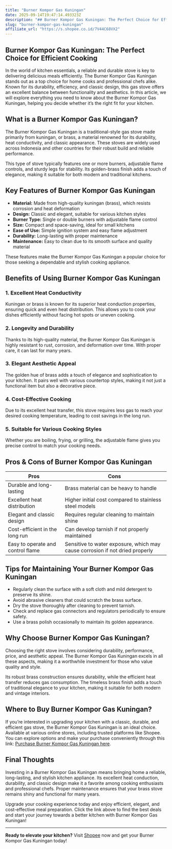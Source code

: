 ```yaml
---
title: "Burner Kompor Gas Kuningan"
date: 2025-09-14T19:47:14.493323Z
description: "## Burner Kompor Gas Kuningan: The Perfect Choice for Efficient Cooking..."
slug: "burner-kompor-gas-kuningan"
affiliate_url: "https://s.shopee.co.id/7V44C68VX2"
---
```

## Burner Kompor Gas Kuningan: The Perfect Choice for Efficient Cooking

In the world of kitchen essentials, a reliable and durable stove is key to delivering delicious meals efficiently. The Burner Kompor Gas Kuningan stands out as a top choice for home cooks and professional chefs alike. Known for its durability, efficiency, and classic design, this gas stove offers an excellent balance between functionality and aesthetics. In this article, we will explore everything you need to know about the Burner Kompor Gas Kuningan, helping you decide whether it’s the right fit for your kitchen.

## What is a Burner Kompor Gas Kuningan?

The Burner Kompor Gas Kuningan is a traditional-style gas stove made primarily from kuningan, or brass, a material renowned for its durability, heat conductivity, and classic appearance. These stoves are widely used across Indonesia and other countries for their robust build and reliable performance.

This type of stove typically features one or more burners, adjustable flame controls, and sturdy legs for stability. Its golden-brass finish adds a touch of elegance, making it suitable for both modern and traditional kitchens.

## Key Features of Burner Kompor Gas Kuningan

- **Material:** Made from high-quality kuningan (brass), which resists corrosion and heat deformation
- **Design:** Classic and elegant, suitable for various kitchen styles
- **Burner Type:** Single or double burners with adjustable flame control
- **Size:** Compact and space-saving, ideal for small kitchens
- **Ease of Use:** Simple ignition system and easy flame adjustment
- **Durability:** Long-lasting with proper maintenance
- **Maintenance:** Easy to clean due to its smooth surface and quality material

These features make the Burner Kompor Gas Kuningan a popular choice for those seeking a dependable and stylish cooking appliance.

## Benefits of Using Burner Kompor Gas Kuningan

### 1. Excellent Heat Conductivity

Kuningan or brass is known for its superior heat conduction properties, ensuring quick and even heat distribution. This allows you to cook your dishes efficiently without facing hot spots or uneven cooking.

### 2. Longevity and Durability

Thanks to its high-quality material, the Burner Kompor Gas Kuningan is highly resistant to rust, corrosion, and deformation over time. With proper care, it can last for many years.

### 3. Elegant Aesthetic Appeal

The golden hue of brass adds a touch of elegance and sophistication to your kitchen. It pairs well with various countertop styles, making it not just a functional item but also a decorative piece.

### 4. Cost-Effective Cooking

Due to its excellent heat transfer, this stove requires less gas to reach your desired cooking temperature, leading to cost savings in the long run.

### 5. Suitable for Various Cooking Styles

Whether you are boiling, frying, or grilling, the adjustable flame gives you precise control to match your cooking needs.

## Pros & Cons of Burner Kompor Gas Kuningan

| **Pros** | **Cons** |
| --- | --- |
| Durable and long-lasting | Brass material can be heavy to handle |
| Excellent heat distribution | Higher initial cost compared to stainless steel models |
| Elegant and classic design | Requires regular cleaning to maintain shine |
| Cost-efficient in the long run | Can develop tarnish if not properly maintained |
| Easy to operate and control flame | Sensitive to water exposure, which may cause corrosion if not dried properly |

## Tips for Maintaining Your Burner Kompor Gas Kuningan

- Regularly clean the surface with a soft cloth and mild detergent to preserve its shine.
- Avoid abrasive cleaners that could scratch the brass surface.
- Dry the stove thoroughly after cleaning to prevent tarnish.
- Check and replace gas connectors and regulators periodically to ensure safety.
- Use a brass polish occasionally to maintain its golden appearance.

## Why Choose Burner Kompor Gas Kuningan?

Choosing the right stove involves considering durability, performance, price, and aesthetic appeal. The Burner Kompor Gas Kuningan excels in all these aspects, making it a worthwhile investment for those who value quality and style.

Its robust brass construction ensures durability, while the efficient heat transfer reduces gas consumption. The timeless brass finish adds a touch of traditional elegance to your kitchen, making it suitable for both modern and vintage interiors.

## Where to Buy Burner Kompor Gas Kuningan?

If you’re interested in upgrading your kitchen with a classic, durable, and efficient gas stove, the Burner Kompor Gas Kuningan is an ideal choice. Available at various online stores, including trusted platforms like Shopee. You can explore options and make your purchase conveniently through this link: [Purchase Burner Kompor Gas Kuningan here](https://s.shopee.co.id/7V44C68VX2).

## Final Thoughts

Investing in a Burner Kompor Gas Kuningan means bringing home a reliable, long-lasting, and stylish kitchen appliance. Its excellent heat conduction, durability, and classic design make it a favorite among cooking enthusiasts and professional chefs. Proper maintenance ensures that your brass stove remains shiny and functional for many years.

Upgrade your cooking experience today and enjoy efficient, elegant, and cost-effective meal preparation. Click the link above to find the best deals and start your journey towards a better kitchen with Burner Kompor Gas Kuningan!

---

**Ready to elevate your kitchen?** Visit [Shopee](https://s.shopee.co.id/7V44C68VX2) now and get your Burner Kompor Gas Kuningan today!